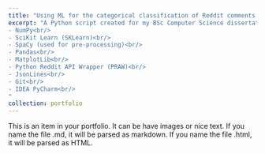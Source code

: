 ```yaml
---
title: "Using ML for the categorical classification of Reddit comments (NLP)"
excerpt: "A Python script created for my BSc Computer Science dissertation which classifies Reddit comments to subreddits using one of 3 self-trained ML models.<br/><img src='/images/venn_diag_1.png'><br/>Main technologies used:<br/>
- NumPy<br/>
- SciKit Learn (SKLearn)<br/>
- SpaCy (used for pre-processing)<br/>
- Pandas<br/>
- MatplotLib<br/>
- Python Reddit API Wrapper (PRAW)<br/>
- JsonLines<br/>
- Git<br/>
- IDEA PyCharm<br/>
"
collection: portfolio
---
```


This is an item in your portfolio. It can be have images or nice text. If you name the file .md, it will be parsed as markdown. If you name the file .html, it will be parsed as HTML. 